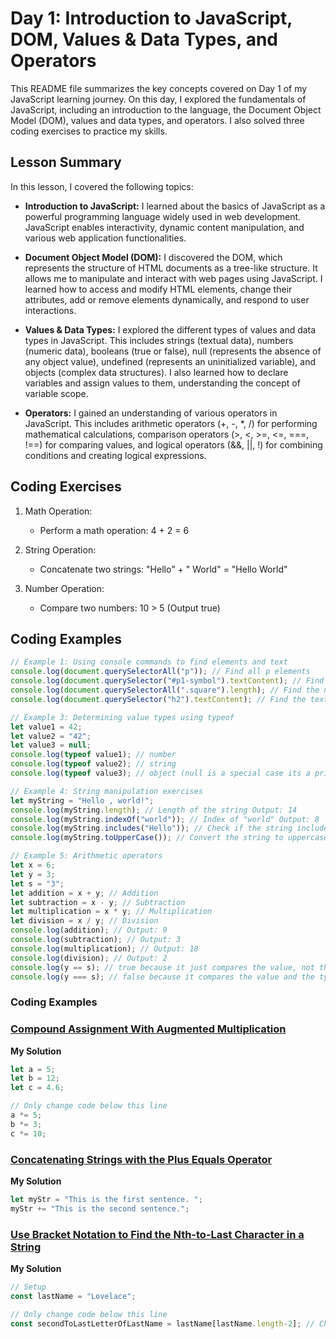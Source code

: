 # Day 1: Introduction to JavaScript, DOM, Values & Data Types, and Operators

This README file summarizes the key concepts covered on Day 1 of my JavaScript learning journey. On this day, I explored the fundamentals of JavaScript, including an introduction to the language, the Document Object Model (DOM), values and data types, and operators. I also solved three coding exercises to practice my skills.

## Lesson Summary

In this lesson, I covered the following topics:

- **Introduction to JavaScript:** I learned about the basics of JavaScript as a powerful programming language widely used in web development. JavaScript enables interactivity, dynamic content manipulation, and various web application functionalities.

- **Document Object Model (DOM):** I discovered the DOM, which represents the structure of HTML documents as a tree-like structure. It allows me to manipulate and interact with web pages using JavaScript. I learned how to access and modify HTML elements, change their attributes, add or remove elements dynamically, and respond to user interactions.

- **Values & Data Types:** I explored the different types of values and data types in JavaScript. This includes strings (textual data), numbers (numeric data), booleans (true or false), null (represents the absence of any object value), undefined (represents an uninitialized variable), and objects (complex data structures). I also learned how to declare variables and assign values to them, understanding the concept of variable scope.

- **Operators:** I gained an understanding of various operators in JavaScript. This includes arithmetic operators (+, -, *, /) for performing mathematical calculations, comparison operators (>, <, >=, <=, ===, !==) for comparing values, and logical operators (&&, ||, !) for combining conditions and creating logical expressions.

## Coding Exercises

1. Math Operation:
   - Perform a math operation: 4 + 2 = 6

2. String Operation:
   - Concatenate two strings: "Hello" + " World" = "Hello World"

3. Number Operation:
   - Compare two numbers: 10 > 5 (Output true)

## Coding Examples

```javascript
// Example 1: Using console commands to find elements and text
console.log(document.querySelectorAll("p")); // Find all p elements
console.log(document.querySelector("#p1-symbol").textContent); // Find the text in element with id selector #
console.log(document.querySelectorAll(".square").length); // Find the number of squares on the board
console.log(document.querySelector("h2").textContent); // Find the text in the h2 element

// Example 3: Determining value types using typeof
let value1 = 42;
let value2 = "42";
let value3 = null;
console.log(typeof value1); // number
console.log(typeof value2); // string
console.log(typeof value3); // object (null is a special case its a primitive data type)

// Example 4: String manipulation exercises
let myString = "Hello , world!";
console.log(myString.length); // Length of the string Output: 14
console.log(myString.indexOf("world")); // Index of "world" Output: 8
console.log(myString.includes("Hello")); // Check if the string includes "Hello" Output: true 
console.log(myString.toUpperCase()); // Convert the string to uppercase

// Example 5: Arithmetic operators
let x = 6;
let y = 3;
let s = "3";
let addition = x + y; // Addition
let subtraction = x - y; // Subtraction
let multiplication = x * y; // Multiplication
let division = x / y; // Division
console.log(addition); // Output: 9
console.log(subtraction); // Output: 3
console.log(multiplication); // Output: 18
console.log(division); // Output: 2
console.log(y == s); // true because it just compares the value, not the type 
console.log(y === s); // false because it compares the value and the type of the argument 
```

### Coding Examples

### [Compound Assignment With Augmented Multiplication](https://www.freecodecamp.org/learn/javascript-algorithms-and-data-structures/basic-javascript/compound-assignment-with-augmented-multiplication)
**My Solution**

```javascript
let a = 5;
let b = 12;
let c = 4.6;

// Only change code below this line
a *= 5;
b *= 3;
c *= 10;
```
### [Concatenating Strings with the Plus Equals Operator](https://www.freecodecamp.org/learn/javascript-algorithms-and-data-structures/basic-javascript/concatenating-strings-with-the-plus-equals-operator)
**My Solution**

```javascript
let myStr = "This is the first sentence. ";
myStr += "This is the second sentence.";
```
### [Use Bracket Notation to Find the Nth-to-Last Character in a String](https://www.freecodecamp.org/learn/javascript-algorithms-and-data-structures/basic-javascript/use-bracket-notation-to-find-the-nth-to-last-character-in-a-string)
**My Solution**

```javascript
// Setup
const lastName = "Lovelace";

// Only change code below this line
const secondToLastLetterOfLastName = lastName[lastName.length-2]; // Change this line
